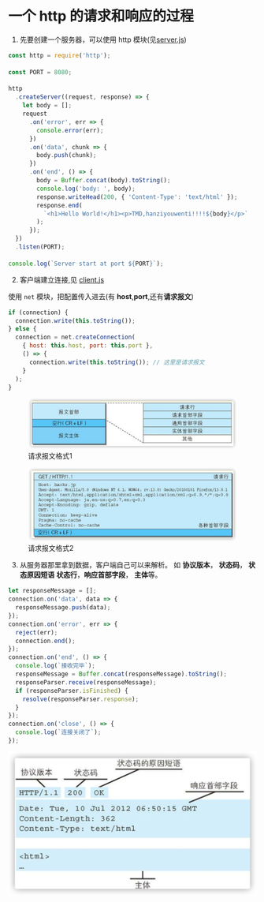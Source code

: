 <!--
 * @Author: ryuusennka
 * @Date: 2021-05-08 23:38:01
 * @LastEditors: ryuusennka
 * @LastEditTime: 2021-05-08 23:51:54
 * @FilePath: /projects/01/BrowserWorkingPrinciple/一个http的请求和响应的过程.md
 * @Description:
-->

# 一个 http 的请求和响应的过程

1. 先要创建一个服务器，可以使用 http 模块(见[server.js](./server.js))

```js
const http = require('http');

const PORT = 8080;

http
  .createServer((request, response) => {
    let body = [];
    request
      .on('error', err => {
        console.error(err);
      })
      .on('data', chunk => {
        body.push(chunk);
      })
      .on('end', () => {
        body = Buffer.concat(body).toString();
        console.log('body: ', body);
        response.writeHead(200, { 'Content-Type': 'text/html' });
        response.end(
          `<h1>Hello World!</h1><p>TMD,hanziyouwenti!!!!${body}</p>`
        );
      });
  })
  .listen(PORT);

console.log(`Server start at port ${PORT}`);
```

2. 客户端建立连接,见 [client.js](./client.js)

使用 `net` 模块，把配置传入进去(有 **host**,**port**,还有**请求报文**)

```js
if (connection) {
  connection.write(this.toString());
} else {
  connection = net.createConnection(
    { host: this.host, port: this.port },
    () => {
      connection.write(this.toString()); // 这里是请求报文
    }
  );
}
```

<figure>
  <img src="../../.assets/pic-20210508234708.png" alt="请求报文格式">
  <figcaption>请求报文格式1</figcaption>
</figure>
<figure>
  <img src="../../.assets/pic-20210508234748.png" alt="请求报文格式">
  <figcaption>请求报文格式2</figcaption>
</figure>

3. 从服务器那里拿到数据，客户端自己可以来解析。
   如 **协议版本**， **状态码**， **状态原因短语** **状态行**，**响应首部字段**， **主体**等。

```js
let responseMessage = [];
connection.on('data', data => {
  responseMessage.push(data);
});
connection.on('error', err => {
  reject(err);
  connection.end();
});
connection.on('end', () => {
  console.log(`接收完毕`);
  responseMessage = Buffer.concat(responseMessage).toString();
  responseParser.receive(responseMessage);
  if (responseParser.isFinished) {
    resolve(responseParser.response);
  }
});
connection.on('close', () => {
  console.log(`连接关闭了`);
});
```

![](../../.assets/pic-20210508235123.png)
